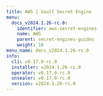 ```yaml
---
title: AWS | Vault Secret Engine
menu:
  docs_v2024.1.26-rc.0:
    identifier: aws-secret-engines
    name: AWS
    parent: secret-engines-guides
    weight: 10
menu_name: docs_v2024.1.26-rc.0
info:
  cli: v0.17.0-rc.0
  installer: v2024.1.26-rc.0
  operator: v0.17.0-rc.0
  unsealer: v0.17.0-rc.0
  version: v2024.1.26-rc.0
---
```


